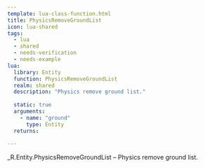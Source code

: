 ```yaml
---
template: lua-class-function.html
title: PhysicsRemoveGroundList
icon: lua-shared
tags:
  - lua
  - shared
  - needs-verification
  - needs-example
lua:
  library: Entity
  function: PhysicsRemoveGroundList
  realm: shared
  description: "Physics remove ground list."
  
  static: true
  arguments:
    - name: "ground"
      type: Entity
  returns:
    
---
```


<div class="lua__search__keywords">
_R.Entity.PhysicsRemoveGroundList &#x2013; Physics remove ground list.
</div>

